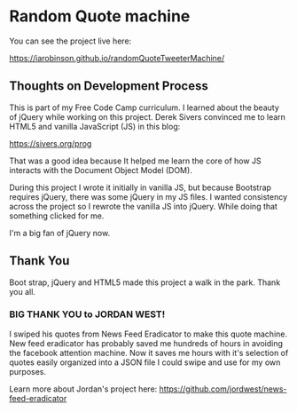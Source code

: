 # Random Quote machine

You can see the project live here:

https://iarobinson.github.io/randomQuoteTweeterMachine/

## Thoughts on Development Process

This is part of my Free Code Camp curriculum. I learned about the beauty of jQuery while working on this project. Derek Sivers convinced me to learn HTML5 and vanilla JavaScript (JS) in this blog:

https://sivers.org/prog

That was a good idea because It helped me learn the core of how JS interacts with the Document Object Model (DOM).

During this project I wrote it initially in vanilla JS, but because Bootstrap requires jQuery, there was some jQuery in my JS files. I wanted consistency across the project so I rewrote the vanilla JS into jQuery. While doing that something clicked for me.

I'm a big fan of jQuery now.

## Thank You

Boot strap, jQuery and HTML5 made this project a walk in the park. Thank you all.

### BIG THANK YOU to JORDAN WEST!

I swiped his quotes from News Feed Eradicator to make this quote machine. New feed eradicator has probably saved me hundreds of hours in avoiding the facebook attention machine. Now it saves me hours with it's selection of quotes easily organized into a JSON file I could swipe and use for my own purposes.

Learn more about Jordan's project here:
https://github.com/jordwest/news-feed-eradicator